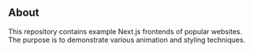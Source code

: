 ## About

This repository contains example Next.js frontends of popular websites. The purpose is to demonstrate various animation and styling techniques.
